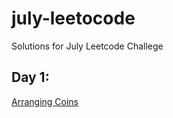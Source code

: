 # july-leetocode
Solutions for July Leetcode Challege

## Day 1:
[Arranging Coins](https://leetcode.com/explore/challenge/card/july-leetcoding-challenge/544/week-1-july-1st-july-7th/3377/)
